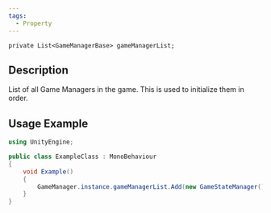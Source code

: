 ```yaml
---
tags:
  - Property
---
```

```
private List<GameManagerBase> gameManagerList;
```
## Description
List of all Game Managers in the game. This is used to initialize them in order.

## Usage Example
```cs
using UnityEngine;

public class ExampleClass : MonoBehaviour
{
	void Example()
	{
		GameManager.instance.gameManagerList.Add(new GameStateManager());
	}
}
```